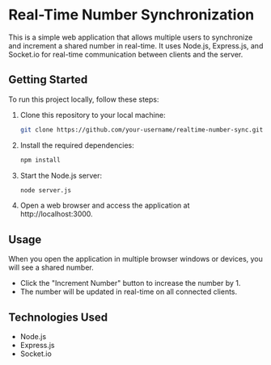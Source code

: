 # Real-Time Number Synchronization

This is a simple web application that allows multiple users to synchronize and increment a shared number in real-time. It uses Node.js, Express.js, and Socket.io for real-time communication between clients and the server.

## Getting Started

To run this project locally, follow these steps:

1. Clone this repository to your local machine:

   ```bash
   git clone https://github.com/your-username/realtime-number-sync.git

2. Install the required dependencies:

   ```bash
   npm install

2. Start the Node.js server:

   ```bash
   node server.js
   
4. Open a web browser and access the application at http://localhost:3000.

## Usage
When you open the application in multiple browser windows or devices, you will see a shared number.

- Click the "Increment Number" button to increase the number by 1.
- The number will be updated in real-time on all connected clients.

## Technologies Used
- Node.js
- Express.js
- Socket.io
